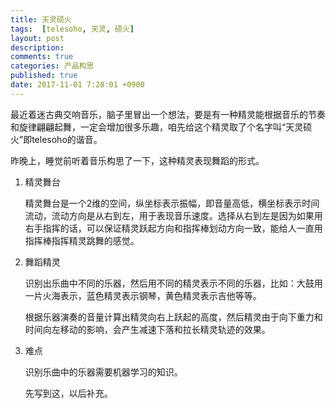```yaml
---
title: 天灵硕火
tags:  [telesoho, 天灵, 硕火]
layout: post
description: 
comments: true
categories: 产品构思
published: true
date: 2017-11-01 7:28:01 +0900
---
```


最近着迷古典交响音乐，脑子里冒出一个想法，要是有一种精灵能根据音乐的节奏和旋律翩翩起舞，一定会增加很多乐趣，咱先给这个精灵取了个名字叫“天灵硕火”即telesoho的谐音。

昨晚上，睡觉前听着音乐构思了一下，这种精灵表现舞蹈的形式。

1. 精灵舞台

    精灵舞台是一个2维的空间，纵坐标表示振幅，即音量高低，横坐标表示时间流动，流动方向是从右到左，用于表现音乐速度。选择从右到左是因为如果用右手指挥的话，可以保证精灵跃起方向和指挥棒划动方向一致，能给人一直用指挥棒指挥精灵跳舞的感觉。

1. 舞蹈精灵

    识别出乐曲中不同的乐器，然后用不同的精灵表示不同的乐器，比如：大鼓用一片火海表示，蓝色精灵表示钢琴，黄色精灵表示吉他等等。

    根据乐器演奏的音量计算出精灵向右上跃起的高度，然后精灵由于向下重力和时间向左移动的影响，会产生减速下落和拉长精灵轨迹的效果。

1. 难点

    识别乐曲中的乐器需要机器学习的知识。

    先写到这，以后补充。

